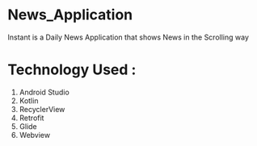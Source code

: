 # News_Application

Instant is a Daily News Application that shows News in the Scrolling way

# Technology Used :
1. Android Studio
2. Kotlin
3. RecyclerView
4. Retrofit
5. Glide
6. Webview
